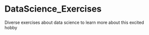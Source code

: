 # DataScience_Exercises
Diverse exercises about data science to learn more about this excited hobby
